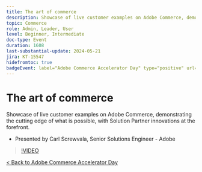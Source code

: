 ```yaml
---
title: The art of commerce
description: Showcase of live customer examples on Adobe Commerce, demonstrating the cutting edge of what is possible, with Solution Partner innovations at the forefront.
topic: Commerce
role: Admin, Leader, User
level: Beginner, Intermediate
doc-type: Event
duration: 1608
last-substantial-update: 2024-05-21
jira: KT-15547
hidefromtoc: true
badgeEvent: label="Adobe Commerce Accelerator Day" type="positive" url="https://experienceleague.adobe.com/en/docs/events/apac-commerce-recordings/2024/overview" 
---
```


# The art of commerce

Showcase of live customer examples on Adobe Commerce, demonstrating the cutting edge of what is possible, with Solution Partner innovations at the forefront. 

+ Presented by Carl Screwvala, Senior Solutions Engineer - Adobe

>[!VIDEO](https://video.tv.adobe.com/v/3429274/?learn=on)

[< Back to Adobe Commerce Accelerator Day](./overview.md)